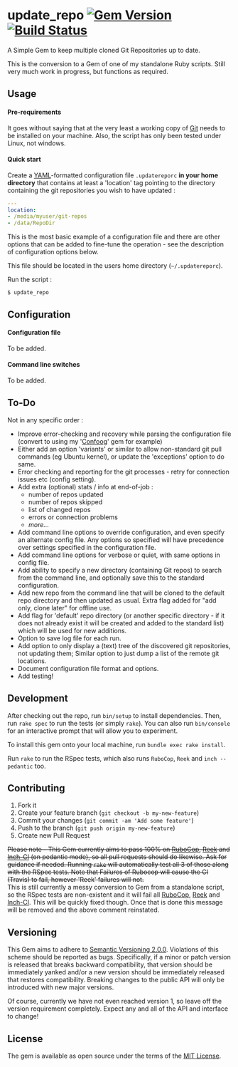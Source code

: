 # update_repo [![Gem Version](https://badge.fury.io/rb/update_repo.svg)](https://badge.fury.io/rb/update_repo) [![Build Status](https://travis-ci.org/seapagan/update_repo.svg?branch=master)](https://travis-ci.org/seapagan/update_repo)

A Simple Gem to keep multiple cloned Git Repositories up to date.

This is the conversion to a Gem of one of my standalone Ruby scripts. Still very much work in progress, but functions as required.

## Usage

#### Pre-requirements

It goes without saying that at the very least a working copy of [Git][git] needs to be installed on your machine. Also, the script has only been tested under Linux, not windows.

[git]: http://git-scm.com

#### Quick start
Create a [YAML](http://yaml.org/)-formatted configuration file `.updatereporc` **in your home directory** that contains at least a 'location' tag pointing to the directory containing the git repositories you wish to have updated :
```yaml
---
location:
- /media/myuser/git-repos
- /data/RepoDir
```
This is the most basic example of a configuration file and there are other options that can be added to fine-tune the operation - see the description of configuration options below.

This file should be located in the users home directory (`~/.updatereporc`).

Run the script :
```
$ update_repo
```

## Configuration
#### Configuration file
To be added.

#### Command line switches
To be added.

## To-Do
Not in any specific order :

- Improve error-checking and recovery while parsing the configuration file (convert to using my '[Confoog][confoog]' gem for example)
- Either add an option 'variants' or similar to allow non-standard git pull commands (eg Ubuntu kernel), or update the 'exceptions' option to do same.
- Error checking and reporting for the git processes - retry for connection issues etc (config setting).
- Add extra (optional) stats / info at end-of-job :
    * number of repos updated
    * number of repos skipped
    * list of changed repos
    * errors or connection problems
    * _more..._
- Add command line options to override configuration, and even specify an alternate config file. Any options so specified will have precedence over settings specified in the configuration file.
- Add command line options for verbose or quiet, with same options in config file.
- Add ability to specify a new directory (containing Git repos) to search from the command line, and optionally save this to the standard configuration.
- Add new repo from the command line that will be cloned to the default repo directory and then updated as usual. Extra flag added for "add only, clone later" for offline use.
- Add flag for 'default' repo directory (or another specific directory - if it does not already exist it will be created and added to the standard list) which will be used for new additions.
- Option to save log file for each run.
- Add option to only display a (text) tree of the discovered git repositories, not updating them; Similar option to just dump a list of the remote git locations.
- Document configuration file format and options.
- Add testing!

[confoog]: http://confoog.seapagan.net

## Development

After checking out the repo, run `bin/setup` to install dependencies. Then, run `rake spec` to run the tests (or simply `rake`). You can also run `bin/console` for an interactive prompt that will allow you to experiment.

To install this gem onto your local machine, run `bundle exec rake install`.

Run `rake` to run the RSpec tests, which also runs `RuboCop`, `Reek` and `inch --pedantic` too.

## Contributing

1. Fork it
2. Create your feature branch (`git checkout -b my-new-feature`)
3. Commit your changes (`git commit -am 'Add some feature'`)
4. Push to the branch (`git push origin my-new-feature`)
5. Create new Pull Request

<del>Please note - This Gem currently aims to pass 100% on [RuboCop][rubocop], [Reek][reek] and [Inch-CI][inch] (on pedantic mode), so all pull requests should do likewise. Ask for guidance if needed.
Running `rake` will automatically test all 3 of those along with the RSpec tests. Note that Failures of Rubocop will cause the CI (Travis) to fail, however 'Reek' failures will not.</del>  
This is still currently a messy conversion to Gem from a standalone script, so the RSpec tests are non-existent and it will fail all [RuboCop][rubocop], [Reek][reek] and [Inch-CI][inch]. This will be quickly fixed though. Once that is done this message will be removed and the above comment reinstated.

[rubocop]: https://github.com/bbatsov/rubocop
[reek]: https://github.com/troessner/reek
[inch]: https://inch-ci.org

## Versioning

This Gem aims to adhere to [Semantic Versioning 2.0.0][semver]. Violations
of this scheme should be reported as bugs. Specifically, if a minor or patch
version is released that breaks backward compatibility, that version should be
immediately yanked and/or a new version should be immediately released that
restores compatibility. Breaking changes to the public API will only be
introduced with new major versions.

Of course, currently we have not even reached version 1, so leave off the version requirement completely. Expect any and all of the API and interface to change!

[semver]: http://semver.org/
[pvc]: http://guides.rubygems.org/patterns/#pessimistic-version-constraint

## License

The gem is available as open source under the terms of the [MIT License](http://opensource.org/licenses/MIT).
